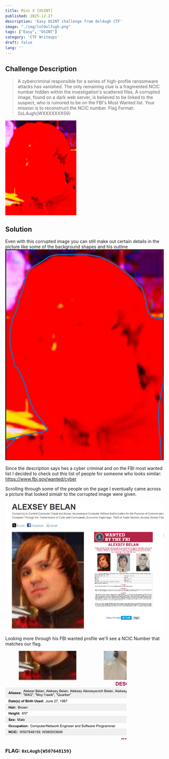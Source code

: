 ```yaml
---
title: Mini X [OSINT]
published: 2025-12-27
description: 'Easy OSINT challenge from 0xl4ugh CTF'
image: "./img/lol0xlfugh.png"
tags: ["Easy", "OSINT"]
category: 'CTF Writeups'
draft: false 
lang: ''
---
```


## Challenge Description

> A cybercriminal responsible for a series of high-profile ransomware attacks has vanished. The only remaining clue is a fragmented NCIC number hidden within the investigation's scattered files. A corrupted image, found on a dark web server, is believed to be linked to the suspect, who is rumored to be on the FBI's Most Wanted list. Your mission is to reconstruct the NCIC number. Flag Format: 0xL4ugh{WXXXXXXX59}

![Corruted img](./img/corrupt.jpg "Corruted img")

## Solution

Even with this corrupted image you can still make out certain details in the picture like some of the background shapes and his outline
![Outline](./img/outline.png "Outline")

Since the description says hes a cyber criminal and on the FBI most wanted list I decided to check out this list of people for someone who looks similar: https://www.fbi.gov/wanted/cyber 

Scrolling through some of the people on the page I eventually came across a picture that looked simialr to the corrupted image were given.

![Alexesy](./img/alexesy.png "Alexesy")

Looking more through his FBI wanted profile we'll see a NCIC Number that matches our flag.

![NCIC](./img/ncic.png "NCIC")

### FLAG: ``0xL4ugh{W507648159}``



